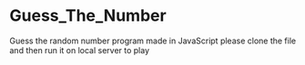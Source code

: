 # Guess_The_Number
Guess the random number program made in JavaScript
please clone the file and then run it on local server to play
